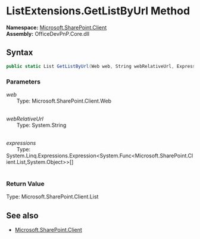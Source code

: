 # ListExtensions.GetListByUrl Method  
**Namespace:** [Microsoft.SharePoint.Client](Microsoft.SharePoint.Client.md)  
**Assembly:** OfficeDevPnP.Core.dll  
## Syntax
```C#
public static List GetListByUrl(Web web, String webRelativeUrl, Expression<Func<List, Object>>[] expressions)
```
### Parameters
*web*  
&emsp;&emsp;Type: Microsoft.SharePoint.Client.Web  
&emsp;&emsp;  
  
*webRelativeUrl*  
&emsp;&emsp;Type: System.String  
&emsp;&emsp;  
  
*expressions*  
&emsp;&emsp;Type: System.Linq.Expressions.Expression<System.Func<Microsoft.SharePoint.Client.List,System.Object>>[]  
&emsp;&emsp;  
  
### Return Value
Type: Microsoft.SharePoint.Client.List  

## See also
- [Microsoft.SharePoint.Client](Microsoft.SharePoint.Client.md)
